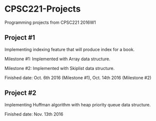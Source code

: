 # CPSC221-Projects
Programming projects from CPSC221 2016W1

## Project #1
Implementing indexing feature that will produce index for a book.

Milestone #1: Implemented with Array data structure.

Milestone #2: Implemented with Skiplist data structure.

Finished date: Oct. 6th 2016 (Milestone #1), Oct. 14th 2016 (Milestone #2)

## Project #2
Implementing Huffman algorithm with heap priority queue data structure.

Finished date: Nov. 13th 2016
